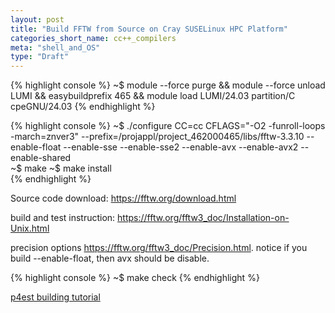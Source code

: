 ```yaml
---
layout: post
title: "Build FFTW from Source on Cray SUSELinux HPC Platform"
categories_short_name: cc++_compilers
meta: "shell_and_OS"
type: "Draft"
---
```


{% highlight console %}
~$ module --force purge && module --force unload LUMI && easybuildprefix 465 && module load LUMI/24.03 partition/C cpeGNU/24.03
{% endhighlight %}

{% highlight console %}
~$ ./configure CC=cc CFLAGS="-O2 -funroll-loops -march=znver3" --prefix=/projappl/project_462000465/libs/fftw-3.3.10 --enable-float --enable-sse --enable-sse2 --enable-avx --enable-avx2 --enable-shared     
~$ make
~$ make install                
{% endhighlight %}

Source code download: https://fftw.org/download.html

build and test instruction: https://fftw.org/fftw3_doc/Installation-on-Unix.html

precision options https://fftw.org/fftw3_doc/Precision.html. notice if you build --enable-float, then avx should be disable.

{% highlight console %}
~$ make check
{% endhighlight %}


[p4est building tutorial](https://www.p4est.org/tutorial-build.html)